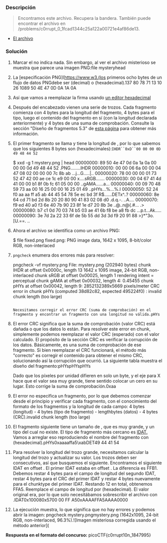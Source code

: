 ### Descripción

> Encontramos este archivo. Recupera la bandera. También puede encontrar el archivo en /problems/c0rrupt_0_1fcad1344c25a122a00721e4af86de13.

- [El archivo](https://github.com/HHousen/PicoCTF-2019/tree/24b0981c72638c12f9a8572f81e1abbcf8de306d/Forensics/c0rrupt/mystery/README.md)
    

### Solución

1. Marcar el no indica nada. Sin embargo, al ver el archivo misterioso se muestra que parece una imagen PNG:file mysteryhead

2. La [especificación PNG](https://www.w3.(los primeros ocho bytes de un flujo de datos PNGdebe ser (decimal) o (hexadecimal).137 80 78 71 13 10 26 1089 50 4E 47 0D 0A 1A 0A
    
3. Así que vamos a reemplazar la firma usando [un editor hexadecimal](https://hexed.it/)    
    
4. Después del encabezado vienen una serie de trozos. Cada fragmento comienza con 4 bytes para la longitud del fragmento, 4 bytes para el tipo, luego el contenido del fragmento en sí (con la longitud declarada anteriormente) y 4 bytes de una suma de comprobación. Consulte la sección "Diseño de fragmentos 5.3" de [esta página](https://www.w3.org/TR/2003/REC-PNG-20031110/#5Chunk-layout) para obtener más información.
    
5. El primer fragmento se llama y tiene la longitud de , por lo que sabemos que los siguientes 8 bytes son (hexadecimales):`IHDR``0xD``00 00 00 0D 49 48 44 52`
    
    
    
    
     $ xxd -g 1 mystery.png | head
     00000000: 89 50 4e 47 0d 0a 1a 0a 00 00 00 0d 49 48 44 52  .PNG........IHDR
     00000010: 00 00 06 6a 00 00 04 47 08 02 00 00 00 7c 8b ab  ...j...G.....|..
     00000020: 78 00 00 00 01 73 52 47 42 00 ae ce 1c e9 00 00  x....sRGB.......
     00000030: 00 04 67 41 4d 41 00 00 b1 8f 0b fc 61 05 00 00  ..gAMA......a...
     00000040: 00 09 70 48 59 73 aa 00 16 25 00 00 16 25 01 49  ..pHYs...%...%.I
     00000050: 52 24 f0 aa aa ff a5 ab 44 45 54 78 5e ec bd 3f  R$......DETx^..?
     00000060: 8e 64 cd 71 bd 2d 8b 20 20 80 90 41 83 02 08 d0  .d.q.-.  ..A....
     00000070: f9 ed 40 a0 f3 6e 40 7b 90 23 8f 1e d7 20 8b 3e  ..@..n@{.#... .>
     00000080: b7 c1 0d 70 03 74 b5 03 ae 41 6b f8 be a8 fb dc  ...p.t...Ak.....
     00000090: 3e 7d 2a 22 33 6f de 5b 55 dd 3d 3d f9 20 91 88  >}*"3o.[U.==. ..
    
6. Ahora el archivo se identifica como un archivo PNG:

    
    
     $ file fixed.png
     fixed.png: PNG image data, 1642 x 1095, 8-bit/color RGB, non-interlaced
    
    
7. `pngcheck` enumera dos errores más para resolver:
    
    
     pngcheck -vf mystery.png
     File: mystery.png (202940 bytes)
     chunk IHDR at offset 0x0000c, length 13
         1642 x 1095 image, 24-bit RGB, non-interlaced
     chunk sRGB at offset 0x00025, length 1
         rendering intent = perceptual
     chunk gAMA at offset 0x00032, length 4: 0.45455
     chunk pHYs at offset 0x00042, length 9: 2852132389x5669 pixels/meter
     CRC error in chunk pHYs (computed 38d82c82, expected 495224f0)
     :  invalid chunk length (too large)
    ```
    
    Necesitamos corregir el error CRC (suma de comprobación) en el fragmento y encontrar un fragmento con una longitud no válida.pHYs
    
8. El error CRC significa que la suma de comprobación (valor CRC) está dañada o que los datos lo están. Para resolver este error en chunk, simplemente podemos reemplazar el valor CRC (esperado) con el valor calculado. El propósito de la sección CRC es verificar la corrupción de los datos. Básicamente, es una suma de comprobación de ese fragmento. Si bien reemplazar el CRC funcionará, el método más "correcto" es corregir el contenido para obtener el mismo CRC, solucionando así la corrupción que ocurrió. La siguiente tabla muestra el diseño del fragmento:pHYspHYspHYs
    

    Dado que los píxeles por unidad difieren en solo un byte, y el eje para X hace que el valor sea muy grande, tiene sentido colocar un cero en su lugar. Esto corrige la suma de comprobación.0xaa
    

9. El error no especifica un fragmento, por lo que debemos comenzar desde el principio y verificar cada fragmento, con el conocimiento del formato de los fragmentos y la longitud de cada campo: 4 bytes (longitud) - 4 bytes (tipo de fragmento) - lengthbytes (datos) - 4 bytes (CRC).invalid chunk length (too large)
    
10. El fragmento siguiente tiene un tamaño de , que es muy grande, y un tipo del cual no existe. El tipo de fragmento más cercano es [IDAT.](https://www.w3.org/TR/2003/REC-PNG-20031110/#11IDAT) Vamos a arreglar eso reproduciendo el nombre del fragmento con (hexadecimal).pHYs0xaaaaffa5\xabDET49 44 41 54
    
11. Para resolver la longitud del trozo grande, necesitamos calcular la longitud del trozo y actualizar su valor. Los trozos deben ser consecutivos, así que busquemos el siguiente. Encontramos el siguiente IDAT en offset . El primer IDAT estaba en offset . La diferencia es FFB1. Debemos restar 4 bytes para el campo de longitud del segundo IDAT, restar 4 bytes para el CRC del primer IDAT y restar 4 bytes nuevamente para el chunktype del primer IDAT. Restando 12 en total, obtenemos FFA5. Reemplace el campo de longitud por (hexadecimal). El valor original era, por lo que solo necesitábamos sobrescribir el archivo con .IDAT0x100080x5700 00 FF A50xAAAAFFA5AAAA0000
    
12. La ejecución muestra, lo que significa que no hay errores y podemos abrir la imagen: pngcheck mystery.pngmystery.png (1642x1095, 24-bit RGB, non-interlaced, 96.3%).![Imagen misteriosa corregida usando el método anterior](
    

**Respuesta en el formato del concurso:**
picoCTF{c0rrupt10n_1847995}
